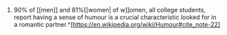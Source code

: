 1. 90% of [[men]] and 81%[[women| of w]]omen, all college students, report having a sense of humour is a crucial characteristic looked for in a romantic partner.^[https://en.wikipedia.org/wiki/Humour#cite_note-22]
